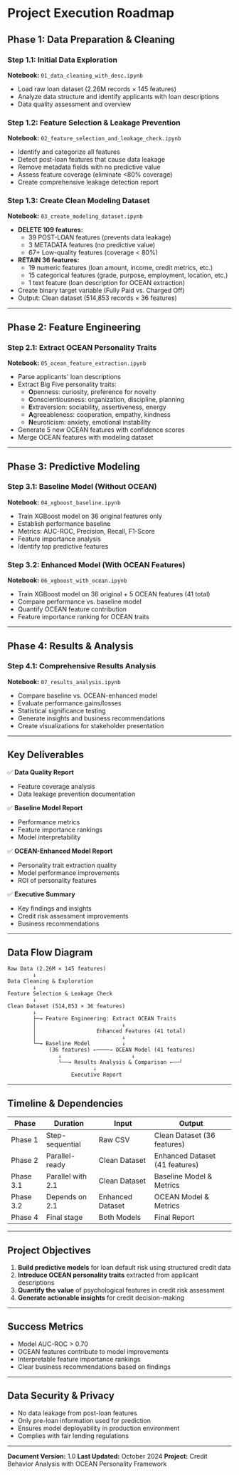 # Project Execution Roadmap

## **Phase 1: Data Preparation & Cleaning**

### Step 1.1: Initial Data Exploration
**Notebook:** `01_data_cleaning_with_desc.ipynb`
- Load raw loan dataset (2.26M records × 145 features)
- Analyze data structure and identify applicants with loan descriptions
- Data quality assessment and overview

### Step 1.2: Feature Selection & Leakage Prevention
**Notebook:** `02_feature_selection_and_leakage_check.ipynb`
- Identify and categorize all features
- Detect post-loan features that cause data leakage
- Remove metadata fields with no predictive value
- Assess feature coverage (eliminate <80% coverage)
- Create comprehensive leakage detection report

### Step 1.3: Create Clean Modeling Dataset
**Notebook:** `03_create_modeling_dataset.ipynb`
- **DELETE 109 features:**
  - 39 POST-LOAN features (prevents data leakage)
  - 3 METADATA features (no predictive value)
  - 67+ Low-quality features (coverage < 80%)
- **RETAIN 36 features:**
  - 19 numeric features (loan amount, income, credit metrics, etc.)
  - 15 categorical features (grade, purpose, employment, location, etc.)
  - 1 text feature (loan description for OCEAN extraction)
- Create binary target variable (Fully Paid vs. Charged Off)
- Output: Clean dataset (514,853 records × 36 features)

---

## **Phase 2: Feature Engineering**

### Step 2.1: Extract OCEAN Personality Traits
**Notebook:** `05_ocean_feature_extraction.ipynb`
- Parse applicants' loan descriptions
- Extract Big Five personality traits:
  - **O**penness: curiosity, preference for novelty
  - **C**onscientiousness: organization, discipline, planning
  - **E**xtraversion: sociability, assertiveness, energy
  - **A**greeableness: cooperation, empathy, kindness
  - **N**euroticism: anxiety, emotional instability
- Generate 5 new OCEAN features with confidence scores
- Merge OCEAN features with modeling dataset

---

## **Phase 3: Predictive Modeling**

### Step 3.1: Baseline Model (Without OCEAN)
**Notebook:** `04_xgboost_baseline.ipynb`
- Train XGBoost model on 36 original features only
- Establish performance baseline
- Metrics: AUC-ROC, Precision, Recall, F1-Score
- Feature importance analysis
- Identify top predictive features

### Step 3.2: Enhanced Model (With OCEAN Features)
**Notebook:** `06_xgboost_with_ocean.ipynb`
- Train XGBoost model on 36 original + 5 OCEAN features (41 total)
- Compare performance vs. baseline model
- Quantify OCEAN feature contribution
- Feature importance ranking for OCEAN traits

---

## **Phase 4: Results & Analysis**

### Step 4.1: Comprehensive Results Analysis
**Notebook:** `07_results_analysis.ipynb`
- Compare baseline vs. OCEAN-enhanced model
- Evaluate performance gains/losses
- Statistical significance testing
- Generate insights and business recommendations
- Create visualizations for stakeholder presentation

---

## **Key Deliverables**

✅ **Data Quality Report**
- Feature coverage analysis
- Data leakage prevention documentation

✅ **Baseline Model Report**
- Performance metrics
- Feature importance rankings
- Model interpretability

✅ **OCEAN-Enhanced Model Report**
- Personality trait extraction quality
- Model performance improvements
- ROI of personality features

✅ **Executive Summary**
- Key findings and insights
- Credit risk assessment improvements
- Business recommendations

---

## **Data Flow Diagram**

```
Raw Data (2.26M × 145 features)
        ↓
Data Cleaning & Exploration
        ↓
Feature Selection & Leakage Check
        ↓
Clean Dataset (514,853 × 36 features)
        ↓
        ├─→ Feature Engineering: Extract OCEAN Traits
        │                           ↓
        │                   Enhanced Features (41 total)
        │                           ↓
        └─→ Baseline Model          ↓
             (36 features) ←────→ OCEAN Model (41 features)
                ↓                      ↓
                └──→ Results Analysis & Comparison ←──┘
                           ↓
                    Executive Report
```

---

## **Timeline & Dependencies**

| Phase | Duration | Input | Output |
|-------|----------|-------|--------|
| Phase 1 | Step-sequential | Raw CSV | Clean Dataset (36 features) |
| Phase 2 | Parallel-ready | Clean Dataset | Enhanced Dataset (41 features) |
| Phase 3.1 | Parallel with 2.1 | Clean Dataset | Baseline Model & Metrics |
| Phase 3.2 | Depends on 2.1 | Enhanced Dataset | OCEAN Model & Metrics |
| Phase 4 | Final stage | Both Models | Final Report |

---

## **Project Objectives**

1. **Build predictive models** for loan default risk using structured credit data
2. **Introduce OCEAN personality traits** extracted from applicant descriptions
3. **Quantify the value** of psychological features in credit risk assessment
4. **Generate actionable insights** for credit decision-making

---

## **Success Metrics**

- Model AUC-ROC > 0.70
- OCEAN features contribute to model improvements
- Interpretable feature importance rankings
- Clear business recommendations based on findings

---

## **Data Security & Privacy**

- No data leakage from post-loan features
- Only pre-loan information used for prediction
- Ensures model deployability in production environment
- Complies with fair lending regulations

---

**Document Version:** 1.0
**Last Updated:** October 2024
**Project:** Credit Behavior Analysis with OCEAN Personality Framework
